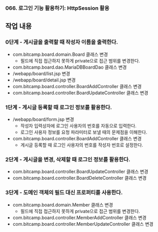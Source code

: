 ### 066. 로그인 기능 활용하기: HttpSession 활용

## 작업 내용

### 0단계 - 게시글을 출력할 때 작성자 이름을 출력한다.

- com.bitcamp.board.domain.Board 클래스 변경
  - 필드에 직접 접근하지 못하게 private으로 접근 범위를 변경한다.
- com.bitcamp.board.dao.MariaDBBoardDao 클래스 변경
- /webapp/board/list.jsp 변경
- /webapp/board/detail.jsp 변경
- com.bitcamp.board.controller.BoardAddController 클래스 변경
- com.bitcamp.board.controller.BoardUpdateController 클래스 변경

### 1단계 - 게시글 등록할 때 로그인 정보를 활용한다.

- /webapp/board/form.jsp 변경
  - 작성자 입력상자에 로그인 사용자의 번호를 자동으로 입력한다.
  - 로그인 사용자 정보를 요청 파라미터로 보낼 때의 문제점을 이해한다.
- com.bitcamp.board.controller.BoardAddController 클래스 변경
  - 게시글 등록할 때 로그인 사용자의 번호를 작성자 번호로 설정한다.

### 2단계 - 게시글을 변경, 삭제할 때 로그인 정보를 활용한다.

- com.bitcamp.board.controller.BoardUpdateController 클래스 변경
- com.bitcamp.board.controller.BoardDeleteController 클래스 변경

### 3단계 - 도메인 객체의 필드 대신 프로퍼티를 사용한다.

- com.bitcamp.board.domain.Member 클래스 변경
  - 필드에 직접 접근하지 못하게 private으로 접근 범위를 변경한다.
- com.bitcamp.board.controller.MemberAddController 클래스 변경
- com.bitcamp.board.controller.MemberUpdateController 클래스 변경